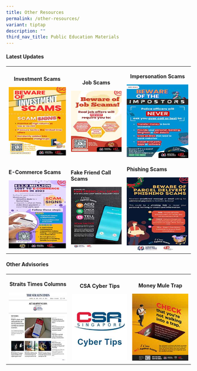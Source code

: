```yaml
---
title: Other Resources
permalink: /other-resources/
variant: tiptap
description: ""
third_nav_title: Public Education Materials
---
```

<h4><strong>Latest Updates</strong></h4>
<table style="minWidth: 75px">
<colgroup>
<col>
<col>
<col>
</colgroup>
<tbody>
<tr>
<th rowspan="1" colspan="1">
<p><strong>Investment Scams</strong>
</p><a class="isomer-image-wrapper" href="/files/Public%20Education%20Materials/Investment_Scam.pdf"><img style="width: 100%" height="auto" width="100%" alt="" src="/images/Public Education Materials/Investment_Scam.jpg"></a>
</th>
<th rowspan="1" colspan="1">
<p><strong>Job Scams</strong>
</p><a class="isomer-image-wrapper" href="/files/Public%20Education%20Materials/Job_Scam.pdf"><img style="width: 100%" height="auto" width="100%" alt="" src="/images/Public Education Materials/Job_Scam.jpg"></a>
</th>
<th rowspan="1" colspan="1">
<p><strong>Impersonation Scams</strong>
</p><a class="isomer-image-wrapper" href="/files/Public%20Education%20Materials/Impersonation_Scam.pdf"><img style="width: 100%" height="auto" width="100%" alt="" src="/images/Public Education Materials/Impersonation_Scam.jpg"></a>
</th>
</tr>
<tr>
<td rowspan="1" colspan="1">
<p><strong>E-Commerce Scams</strong>
</p><a class="isomer-image-wrapper" href="/files/Public%20Education%20Materials/Ecommerce_Scam.pdf"><img style="width: 100%" height="auto" width="100%" alt="" src="/images/Public Education Materials/Ecommerce_Scam.jpg"></a>
</td>
<td rowspan="1" colspan="1">
<p><strong>Fake Friend Call Scams</strong>
</p><a class="isomer-image-wrapper" href="/files/Public%20Education%20Materials/Fake_Friend_Call_Scam.pdf"><img style="width: 100%" height="auto" width="100%" alt="" src="/images/Public Education Materials/Fake_Friend_Call_Scam.jpg"></a>
</td>
<td rowspan="1" colspan="1">
<p><strong>Phishing Scams</strong>
</p><a class="isomer-image-wrapper" href="/files/Public%20Education%20Materials/Phishing_Scam.pdf"><img style="width: 100%" height="auto" width="100%" alt="" src="/images/Public Education Materials/Phishing_Scam.jpg"></a>
</td>
</tr>
</tbody>
</table>
<h4><strong>Other Advisories</strong></h4>
<table style="minWidth: 75px">
<colgroup>
<col>
<col>
<col>
</colgroup>
<tbody>
<tr>
<th rowspan="1" colspan="1">
<p>Straits Times Columns</p><a class="isomer-image-wrapper" href="/st-columns/"><img style="width: 100%" height="auto" width="100%" alt="" src="/images/ST Article/st_col.jpg"></a>
</th>
<th rowspan="1" colspan="1">
<p>CSA Cyber Tips</p><a class="isomer-image-wrapper" href="/csa-cyber-tips/"><img style="width: 100%" height="auto" width="100%" alt="" src="/images/Public Education Materials/CSA Cyber Tips/CSA_logo.jpg"></a>
</th>
<th rowspan="1" colspan="1">
<p>Money Mule Trap</p>
<div class="isomer-image-wrapper">
<img style="width: 100%" height="auto" width="100%" alt="" src="/images/Public Education Materials/Money_Mule.jpg">
</div>
</th>
</tr>
</tbody>
</table>
<p></p>
